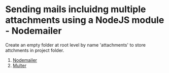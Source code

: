 # Sending mails incluidng multiple attachments using a NodeJS module -  Nodemailer

Create an empty folder at root level by name 'attachments' to store attchments in project folder.

1. [Nodemailer](https://nodemailer.com/about/)
2. [Multer](https://www.npmjs.com/package/multer)
